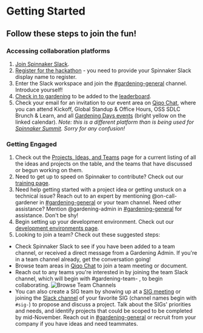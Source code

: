 # Getting Started 

## Follow these steps to join the fun! 

### Accessing collaboration platforms
1. [Join Spinnaker Slack](http://join.spinnaker.io).
1. [Register for the hackathon](https://events.linuxfoundation.org/spinnaker-summit/register/) - you need to provide your Spinnaker Slack display name to register.
1. Enter the Slack workspace and join the [#gardening-general](https://spinnakerteam.slack.com/archives/CV4A90DPF) channel. Introduce yourself!
1. [Check in to gardening](https://go.armory.io/gardener-checkin) to be added to the [leaderboard](https://go.armory.io/contributors).
1. Check your email for an invitation to our event area on [Qiqo Chat](https://go.armory.io/summit-garden), where you can attend Kickoff, Global Standup & Office Hours, OSS SDLC Brunch & Learn, and all [Gardening Days events](https://events.linuxfoundation.org/spinnaker-summit/program/schedule/) (bright yellow on the linked calendar). _Note: this is a different platform than is being used for [Spinnaker Summit](https://www.modev.com/spinnaker-summit). Sorry for any confusion!_

### Getting Engaged
1. Check out the [Projects, Ideas, and Teams](project-ideas.md) page for a current listing of all the ideas and projects on the table, and the teams that have discussed or begun working on them.
1. Need to get up to speed on Spinnaker to contribute? Check out our [training page](training.md).
1. Need help getting started with a project idea or getting unstuck on a technical issue? Reach out to an expert by mentioning @on-call-gardener in [#gardening-general](https://spinnakerteam.slack.com/archives/CV4A90DPF) or your team channel. Need other assistance? Mention @gardening-admin in [#gardening-general](https://spinnakerteam.slack.com/archives/CV4A90DPF) for assistance. Don't be shy!
1. Begin setting up your development environment. Check out our [development environments page](development-environments.md).
1. Looking to join a team? Check out these suggested steps:
- Check Spinnaker Slack to see if you have been added to a team channel, or received a direct message from a Gardening Admin. If you're in a team channel already, get the conversation going!
- Browse team areas in [Qiqo Chat](https://go.armory.io/summit-garden) to join a team meeting or document.
- Reach out to any teams you're interested in by joining the team Slack channel, which will begin with #gardening-team- , to begin collaborating.
![Browse Team Channels](https://p-qKFvWn.b3.n0.cdn.getcloudapp.com/items/9ZujkE8z/Image%202020-07-18%20at%209.06.08%20PM.png?v=2af37bb659a71050fab1d8fda51e82a0|width=10)
- You can also create a SIG team by showing up at a [SIG meeting](https://github.com/spinnaker/governance) or joining the [Slack channel](http://join.spinnaker.io) of your favorite SIG (channel names begin with ```#sig-```) to propose and discuss a project. Talk about the SIGs' priorities and needs, and identify projects that could be scoped to be completed by mid-November. Reach out in [#gardening-general](https://spinnakerteam.slack.com/archives/CV4A90DPF) or recruit from your company if you have ideas and need teammates.
